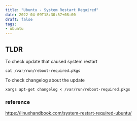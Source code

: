 ```yaml
---
title: "Ubuntu - System Restart Required"
date: 2022-04-09T18:30:57+08:00
draft: false
tags:
- ubuntu
---
```

## TLDR
To check update that caused system restart
```console
cat /var/run/reboot-required.pkgs
```

To check changelog about the update
```console
xargs apt-get changelog < /var/run/reboot-required.pkgs
```


### reference
https://linuxhandbook.com/system-restart-required-ubuntu/
